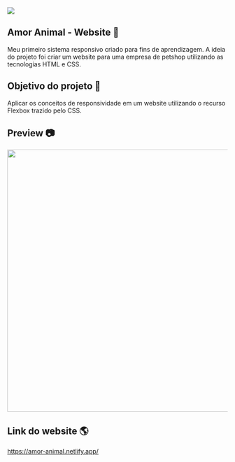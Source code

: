 <img src="https://github.com/rafael-vaz/amor-animal-website/blob/main/img/banner.png">

## Amor Animal - Website :dog: 

Meu primeiro sistema responsivo criado para fins de aprendizagem. A ideia do projeto foi criar um website para uma empresa de petshop utilizando as tecnologias HTML e CSS.

## Objetivo do projeto 🚀

Aplicar os conceitos de responsividade em um website utilizando o recurso Flexbox trazido pelo CSS.

## Preview 📷

<img height="auto" width="600px" src="https://lh3.googleusercontent.com/Rm7XOr_JPONhxPgX4S-netyAdOjX_TXZp9cMNy6gvrgL7smOEozZuoJq-Vnd6pYyRS3Hb_8_wD9FH0DYzdZEeIOqgWzBCLG933PDpZCAE7FvgFwP6AEOdW9972FluDLsIU4AwlpO3dUfVFHP_QmAm1tEeT-I3JPhJb6diaWz7-SjukkNHz5drHt0OpcpdLb1-c5wVaUzEc2uNIOLyAMN6KGuPorsAZFs5P6tulWr7QBIwcfZm1GRdBq6fO1DLTqJC8CZmXnYYvdBkQZciWj37klp-1jQF3ZGHuEmnBnDY-uOaHo_BEtlOu1cAJNsLSRQobcWftYgwZQLGr2rNl79yauSE1GCAwm50Sb-c5pHpRzlQzRNaQ-kgkJc19RgeVjCy247xBiMgvg3IpRzxBbK2CvTsoOG50lUsnariBLyB0LeXcQYVSbMMPQAO8fhbMeMhHI7Rw-_DOcQWHZnmPpA0p7x23MDUCRny2ANqZ_qT0Q-Y1RoS_aXkv_73bJnEvPgL8WJ97YYq10bQqQXAlT_XkW27Pg3VMhBT5TSBrUEw3NZx4PYRLkVUwqHrAZ5DR9LNz44DkwhkrD3AgyxGC5Bm7PBHT79giLPyLj70eMaSABF_4rTHkq37W7WbQFtqa_o5DmUlvbhYf1lQbAfoyn8dILdUX0JD4WVbo2udp7zZD5d6ZLjAWZOs3wXA0N8FWfLF2zjs2ie5qlaqd04YDOlxAU=w857-h570-no?authuser=1">

## Link do website 🌎

https://amor-animal.netlify.app/

